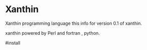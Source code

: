 # Xanthin
Xanthin programming language
this info for version 0.1 of xanthin.

xanthin powered by Perl and fortran , python.

#install
